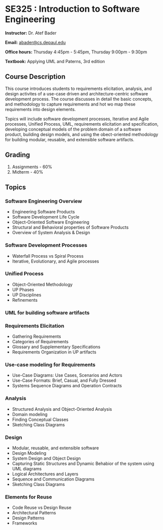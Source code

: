 # SE325 : Introduction to Software Engineering

**Instructor:** Dr. Atef Bader

**Email:** abader@cs.depaul.edu

**Office hours:** Thursday 4:45pm - 5:45pm, Thursday 9:00pm - 9:30pm

**Textbook:** Applying UML and Paterns, 3rd edition

## Course Description

This course introduces students to requirements elicitation, analysis, and design activites of a use-case driven and architecture-centric software development process. The course discusses in detail the basic concepts, and methodology to capture requirements and hot wo map these requirements into design elements. 

Topics will include software development processes, Iterative and Agile processes, Unified Process, UML, requirements elicitation and specification, developing conceptual models of the problem domain of a software product, building design models, and using the obect-oriented methodology for building modular, reusable, and extensible software artifacts. 

## Grading

1. Assignments - 60%
2. Midterm - 40%


## Topics

### Software Engineering Overview

* Engineering Software Products
* Software Development Life Cycle
* Object-Oriented Software Engineering
* Structural and Behavioral properties of Software Products
* Overview of System Analysis & Design

### Software Development Processes

* Waterfall Process vs Spiral Process
* Iterative, Evolutionary, and Agile processes

### Unified Process

* Object-Oriented Methodology
* UP Phases
* UP Disciplines
* Refinements

### UML for building software artifacts

### Requirements Elicitation

* Gathering Requirements
* Categories of Requirements
* Glossary and Supplementary Specifications
* Requirements Organization in UP artifacts

### Use-case modeling for Requirements

* Use-Case Diagrams: Use Cases, Scenarios and Actors
* Use-Case Formats: Brief, Casual, and Fully Dressed
* Systems Sequence Diagrams and Operation Contracts

### Analysis

* Structured Analysis and Object-Oriented Analysis
* Domain modeling
* Finding Conceptual Classes
* Sketching Class Diagrams

### Design

* Modular, reusable, and extensible software
* Design Modeling
* System Design and Object Design
* Capturing Static Structures and Dynamic Behabior of the system using UML diagrams
* Logical Architectures and Layers
* Sequence and Communication Diagrams
* Sketching Class Diagrams

### Elements for Reuse

* Code Reuse vs Design Reuse
* Architectural Patterns
* Design Patterns
* Frameworks
